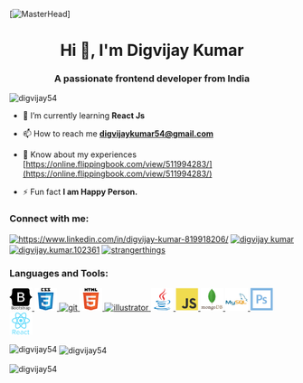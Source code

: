 
[![MasterHead](https://images.unsplash.com/photo-1488998427799-e3362cec87c3?ixlib=rb-4.0.3&ixid=M3wxMjA3fDB8MHxwaG90by1wYWdlfHx8fGVufDB8fHx8fA%3D%3D&auto=format&fit=crop&w=1470&q=50)]
<h1 align="center">Hi 👋, I'm Digvijay Kumar</h1>
<h3 align="center">A passionate frontend developer from India</h3>

<p align="left"> <img src="https://komarev.com/ghpvc/?username=digvijay54&label=Profile%20views&color=0e75b6&style=flat" alt="digvijay54" /> </p>

- 🌱 I’m currently learning **React Js**

- 📫 How to reach me **digvijaykumar54@gmail.com**

- 📄 Know about my experiences [https://online.flippingbook.com/view/511994283/](https://online.flippingbook.com/view/511994283/)

- ⚡ Fun fact **I am Happy Person.**

<h3 align="left">Connect with me:</h3>
<p align="left">
<a href="https://linkedin.com/in/https://www.linkedin.com/in/digvijay-kumar-819918206/" target="blank"><img align="center" src="https://raw.githubusercontent.com/rahuldkjain/github-profile-readme-generator/master/src/images/icons/Social/linked-in-alt.svg" alt="https://www.linkedin.com/in/digvijay-kumar-819918206/" height="30" width="40" /></a>
<a href="https://fb.com/digvijay kumar" target="blank"><img align="center" src="https://raw.githubusercontent.com/rahuldkjain/github-profile-readme-generator/master/src/images/icons/Social/facebook.svg" alt="digvijay kumar" height="30" width="40" /></a>
<a href="https://instagram.com/digvijay.kumar.102361" target="blank"><img align="center" src="https://raw.githubusercontent.com/rahuldkjain/github-profile-readme-generator/master/src/images/icons/Social/instagram.svg" alt="digvijay.kumar.102361" height="30" width="40" /></a>
<a href="https://www.youtube.com/c/strangerthings" target="blank"><img align="center" src="https://raw.githubusercontent.com/rahuldkjain/github-profile-readme-generator/master/src/images/icons/Social/youtube.svg" alt="strangerthings" height="30" width="40" /></a>
</p>

<h3 align="left">Languages and Tools:</h3>
<p align="left"> <a href="https://getbootstrap.com" target="_blank" rel="noreferrer"> <img src="https://raw.githubusercontent.com/devicons/devicon/master/icons/bootstrap/bootstrap-plain-wordmark.svg" alt="bootstrap" width="40" height="40"/> </a> <a href="https://www.w3schools.com/css/" target="_blank" rel="noreferrer"> <img src="https://raw.githubusercontent.com/devicons/devicon/master/icons/css3/css3-original-wordmark.svg" alt="css3" width="40" height="40"/> </a> <a href="https://git-scm.com/" target="_blank" rel="noreferrer"> <img src="https://www.vectorlogo.zone/logos/git-scm/git-scm-icon.svg" alt="git" width="40" height="40"/> </a> <a href="https://www.w3.org/html/" target="_blank" rel="noreferrer"> <img src="https://raw.githubusercontent.com/devicons/devicon/master/icons/html5/html5-original-wordmark.svg" alt="html5" width="40" height="40"/> </a> <a href="https://www.adobe.com/in/products/illustrator.html" target="_blank" rel="noreferrer"> <img src="https://www.vectorlogo.zone/logos/adobe_illustrator/adobe_illustrator-icon.svg" alt="illustrator" width="40" height="40"/> </a> <a href="https://www.java.com" target="_blank" rel="noreferrer"> <img src="https://raw.githubusercontent.com/devicons/devicon/master/icons/java/java-original.svg" alt="java" width="40" height="40"/> </a> <a href="https://developer.mozilla.org/en-US/docs/Web/JavaScript" target="_blank" rel="noreferrer"> <img src="https://raw.githubusercontent.com/devicons/devicon/master/icons/javascript/javascript-original.svg" alt="javascript" width="40" height="40"/> </a> <a href="https://www.mongodb.com/" target="_blank" rel="noreferrer"> <img src="https://raw.githubusercontent.com/devicons/devicon/master/icons/mongodb/mongodb-original-wordmark.svg" alt="mongodb" width="40" height="40"/> </a> <a href="https://www.mysql.com/" target="_blank" rel="noreferrer"> <img src="https://raw.githubusercontent.com/devicons/devicon/master/icons/mysql/mysql-original-wordmark.svg" alt="mysql" width="40" height="40"/> </a> <a href="https://www.photoshop.com/en" target="_blank" rel="noreferrer"> <img src="https://raw.githubusercontent.com/devicons/devicon/master/icons/photoshop/photoshop-line.svg" alt="photoshop" width="40" height="40"/> </a> <a href="https://reactjs.org/" target="_blank" rel="noreferrer"> <img src="https://raw.githubusercontent.com/devicons/devicon/master/icons/react/react-original-wordmark.svg" alt="react" width="40" height="40"/> </a> </p>

<p><img align="left" src="https://github-readme-stats.vercel.app/api/top-langs?username=digvijay54&show_icons=true&locale=en&layout=compact" alt="digvijay54" /></p>

<p>&nbsp;<img align="center" src="https://github-readme-stats.vercel.app/api?username=digvijay54&show_icons=true&locale=en" alt="digvijay54" /></p>

<p><img align="center" src="https://github-readme-streak-stats.herokuapp.com/?user=digvijay54&" alt="digvijay54" /></p>
